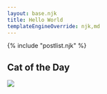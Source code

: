 ```yaml
---
layout: base.njk
title: Hello World
templateEngineOverride: njk,md
---
```


{% include "postlist.njk" %}

## Cat of the Day

<img src="{{ catpic }}" />

